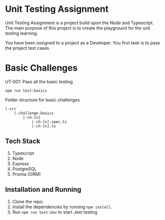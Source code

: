 # Unit Testing Assignment

Unit Testing Assignment is a project build upon the Node and Typescript. The main purpose of this project is to create the playground for the unit testing learning. 

You have been assigned to a project as a Developer. You first task is to pass the project test cases.

# Basic Challenges

UT-001: Pass all the basic testing

```
npm run test:basics
```

Folder structure for basic challenges

```
|-src
    |-challenge-basics
        |-ch-[n]
            |-ch-[n].spec.ts
            |-ch-[n].ts
```

## Tech Stack

1. Typescript
2. Node
3. Express
4. PostgreSQL
5. Prisma (ORM)

## Installation and Running

1. Clone the repo.
2. Install the dependencies by running `npm install`.
3. Run `npm run test:dev` to start Jest testing